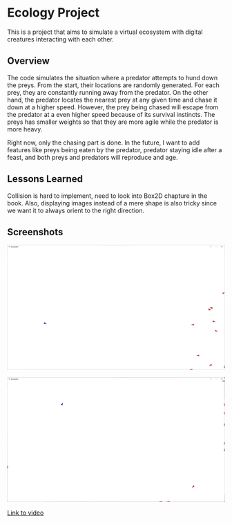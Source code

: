 # Ecology Project

This is a project that aims to simulate a virtual ecosystem with digital creatures interacting with each other. 

## Overview

The code simulates the situation where a predator attempts to hund down the preys. From the start, their locations are randomly generated. For each prey, they are constantly running away from the predator. On the other hand, the predator locates the nearest prey at any given time and chase it down at a higher speed. However, the prey being chased will escape from the predator at a even higher speed because of its survival instincts. The preys has smaller weights so that they are more agile while the predator is more heavy.

Right now, only the chasing part is done. In the future, I want to add features like preys being eaten by the predator, predator staying idle after a feast, and both preys and predators will reproduce and age. 

## Lessons Learned

Collision is hard to implement, need to look into Box2D chapture in the book. Also, displaying images instead of a mere shape is also tricky since we want it to always orient to the right direction.

## Screenshots

![](attachments/2022-02-13-23-10-42-image.png)

![](attachments/2022-02-13-23-11-09-image.png)

[Link to video](https://drive.google.com/file/d/1tZauoaTW1oDxC6otW7bPnm6xuqH-a3k3/view?usp=sharing)
